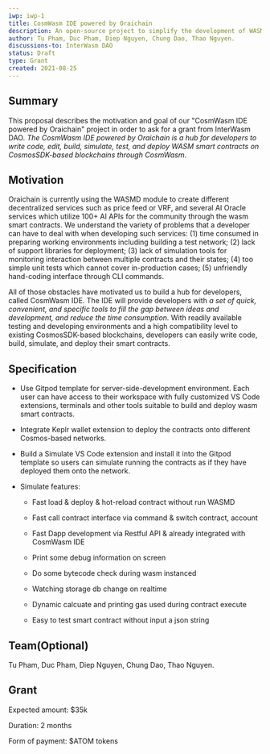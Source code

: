 ```yaml
---
iwp: iwp-1
title: CosmWasm IDE powered by Oraichain
description: An open-source project to simplify the development of WASM smart contracts on Cosmos-based networks: writing code, editing, testing, simulation, and deployment.
author: Tu Pham, Duc Pham, Diep Nguyen, Chung Dao, Thao Nguyen.
discussions-to: InterWasm DAO
status: Draft
type: Grant
created: 2021-08-25
---
```


## Summary

This proposal describes the motivation and goal of our "CosmWasm IDE powered by Oraichain" project in order to ask for a grant from InterWasm DAO. *The CosmWasm IDE powered by Oraichain is a hub for developers to write code, edit, build, simulate, test, and deploy WASM smart contracts on CosmosSDK-based blockchains through CosmWasm*. 

## Motivation

Oraichain is currently using the WASMD module to create different decentralized services such as price feed or VRF, and several AI Oracle services which utilize 100+ AI APIs for the community through the wasm smart contracts. We understand the variety of problems that a developer can have to deal with when developing such services: (1) time consumed in preparing working environments including building a test network; (2) lack of support libraries for deployment; (3) lack of simulation tools for monitoring interaction between multiple contracts and their states; (4) too simple unit tests which cannot cover in-production cases; (5) unfriendly hand-coding interface through CLI commands.

All of those obstacles have motivated us to build a hub for developers, called CosmWasm IDE. The IDE will provide developers with *a set of quick, convenient, and specific tools to fill the gap between ideas and development, and reduce the time consumption.* With readily available testing and developing environments and a high compatibility level to existing CosmosSDK-based blockchains, developers can easily write code, build, simulate, and deploy their smart contracts.

## Specification

- Use Gitpod template for server-side-development environment. Each user can have access to their workspace with fully customized VS Code extensions, terminals and other tools suitable to build and deploy wasm smart contracts.

- Integrate Keplr wallet extension to deploy the contracts onto different Cosmos-based networks.

- Build a Simulate VS Code extension and install it into the Gitpod template so users can simulate running the contracts as if they have deployed them onto the network.

- Simulate features:

    - Fast load & deploy & hot-reload contract without run WASMD
    
    - Fast call contract interface via command & switch contract, account
    
    - Fast Dapp development via Restful API & already integrated with CosmWasm IDE
    
    - Print some debug information on screen
    
    - Do some bytecode check during wasm instanced
    
    - Watching storage db change on realtime
    
    - Dynamic calcuate and printing gas used during contract execute
    
    - Easy to test smart contract without input a json string

## Team(Optional)

Tu Pham, Duc Pham, Diep Nguyen, Chung Dao, Thao Nguyen.

## Grant

Expected amount: $35k

Duration: 2 months

Form of payment: $ATOM tokens